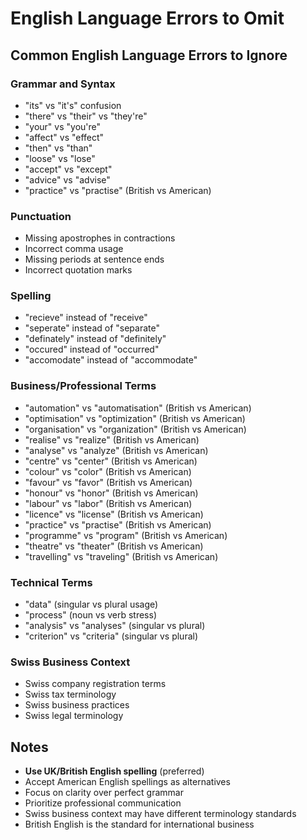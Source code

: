 # English Language Errors to Omit

## Common English Language Errors to Ignore

### Grammar and Syntax
- "its" vs "it's" confusion
- "there" vs "their" vs "they're" 
- "your" vs "you're"
- "affect" vs "effect"
- "then" vs "than"
- "loose" vs "lose"
- "accept" vs "except"
- "advice" vs "advise"
- "practice" vs "practise" (British vs American)

### Punctuation
- Missing apostrophes in contractions
- Incorrect comma usage
- Missing periods at sentence ends
- Incorrect quotation marks

### Spelling
- "recieve" instead of "receive"
- "seperate" instead of "separate"
- "definately" instead of "definitely"
- "occured" instead of "occurred"
- "accomodate" instead of "accommodate"

### Business/Professional Terms
- "automation" vs "automatisation" (British vs American)
- "optimisation" vs "optimization" (British vs American)
- "organisation" vs "organization" (British vs American)
- "realise" vs "realize" (British vs American)
- "analyse" vs "analyze" (British vs American)
- "centre" vs "center" (British vs American)
- "colour" vs "color" (British vs American)
- "favour" vs "favor" (British vs American)
- "honour" vs "honor" (British vs American)
- "labour" vs "labor" (British vs American)
- "licence" vs "license" (British vs American)
- "practice" vs "practise" (British vs American)
- "programme" vs "program" (British vs American)
- "theatre" vs "theater" (British vs American)
- "travelling" vs "traveling" (British vs American)

### Technical Terms
- "data" (singular vs plural usage)
- "process" (noun vs verb stress)
- "analysis" vs "analyses" (singular vs plural)
- "criterion" vs "criteria" (singular vs plural)

### Swiss Business Context
- Swiss company registration terms
- Swiss tax terminology
- Swiss business practices
- Swiss legal terminology

## Notes
- **Use UK/British English spelling** (preferred)
- Accept American English spellings as alternatives
- Focus on clarity over perfect grammar
- Prioritize professional communication
- Swiss business context may have different terminology standards
- British English is the standard for international business
